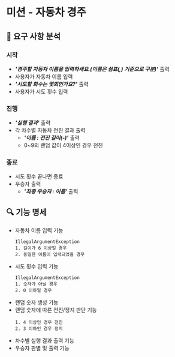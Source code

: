 # 미션 - 자동차 경주

## 🚀 요구 사항 분석
### 시작

- ***'경주할 자동차 이름을 입력하세요.(이름은 쉼표(,) 기준으로 구분)'*** 출력
- 사용자가 자동차 이름 입력
- ***'시도할 회수는 몇회인가요?'*** 출력
- 사용자가 시도 횟수 입력

### 진행

- ***'실행 결과'*** 출력
- 각 차수별 자동차 전진 결과 출력 
  - ***'이름 : 전진 길이(-)'*** 출력
  - 0~9의 랜덤 값이 4이상인 경우 전진

### 종료
- 시도 횟수 끝나면 종료
- 우승자 출력 
  - ***'최종 우승자 : 이름'*** 출력

## 🔍 기능 명세
- 자동차 이름 입력 기능
  ```
  IllegalArgumentException
  1. 길이가 6 이상일 경우
  2. 동일한 이름이 입력되었을 경우
  ```
- 시도 횟수 입력 기능
  ```
  IllegalArgumentException
  1. 숫자가 아닐 경우
  2. 0 이하일 경우
  ```
- 랜덤 숫자 생성 기능
- 랜덤 숫자에 따른 전진/정지 판단 기능
  ```
  1. 4 이상인 경우 전진
  2. 3 이하인 경우 정지
  ```
- 차수별 실행 결과 출력 기능
- 우승자 판별 및 출력 기능